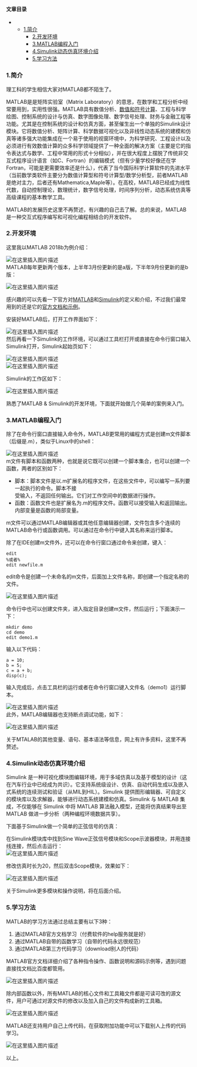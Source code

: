 








#### 文章目录


* + [1.简介](#1_1)
	+ [2.开发环境](#2_7)
	+ [3.MATLAB编程入门](#3MATLAB_31)
	+ [4.Simulink动态仿真环境介绍](#4Simulink_77)
	+ [5.学习方法](#5_90)




### 1.简介


理工科的学生相信大家对MATLAB都不陌生了。


MATLAB是是矩阵实验室（Matrix Laboratory）的意思，在数学和工程分析中经常要用到，实用性很强。MATLAB具有数值分析、[数值和符号计算](https://blog.csdn.net/Dust_Evc/article/details/109005459)、工程与科学绘图、控制系统的设计与仿真、数字图像处理、数字信号处理、财务与金融工程等功能。尤其是在控制系统的设计和仿真方面，甚至催生出一个单独的Simulink设计模块。它将数值分析、矩阵计算、科学数据可视化以及非线性动态系统的建模和仿真等诸多强大功能集成在一个易于使用的视窗环境中，为科学研究、工程设计以及必须进行有效数值计算的众多科学领域提供了一种全面的解决方案（主要是它的指令表达式与数学、工程中常用的形式十分相似），并在很大程度上摆脱了传统非交互式程序设计语言（如C、Fortran）的编辑模式（但有少量学校好像还在学Fortran，可能是更需要效率还是什么），代表了当今国际科学计算软件的先进水平（当前数学类软件主要分为数值计算型和符号计算型/数学分析型，前者MATLAB是绝对主力，后者还有Mathematica,Maple等）。在高校，MATLAB已经成为线性代数，自动控制理论，数理统计，数字信号处理，时间序列分析，动态系统仿真等高级课程的基本教学工具。


MATLAB的发展历史这里不再赘述，有兴趣的自己去了解。总的来说，MATLAB是一种交互式程序编写和可视化编程相结合的开发软件。


### 2.开发环境


这里我以MATLAB 2018b为例介绍：


![在这里插入图片描述](https://img-blog.csdnimg.cn/66527106328344efba4e74e0d631f5b1.png)  
 MATLAB每年更新两个版本，上半年3月份更新的是a版，下半年9月份更新的是b版：


![在这里插入图片描述](https://img-blog.csdnimg.cn/ad59a00f84ed406abf529acfd5ac8c53.png)


感兴趣的可以先看一下官方对[MATLAB](https://ww2.mathworks.cn/products/matlab.html)和[Simulink](https://ww2.mathworks.cn/products/simulink.html)的定义和介绍，不过我们最常用到的还是它的[官方文档和示例](https://ww2.mathworks.cn/help/?s_tid=hp_ff_l_doc)。


安装好MATLAB后，打开工作界面如下：


![在这里插入图片描述](https://img-blog.csdnimg.cn/2dfa61bedec744c2afeeea796be56988.png)  
 然后再看一下Simulink的工作环境，可以通过工具栏打开或直接在命令行窗口输入Simulink打开，Simulink起始页如下：


![在这里插入图片描述](https://img-blog.csdnimg.cn/b21d1e8f40e844fb8401d255b1b750dc.png)  
 ![在这里插入图片描述](https://img-blog.csdnimg.cn/e9fd96f1db22403ba56a8ad74f950c8a.png)


Simulink的工作区如下：


![在这里插入图片描述](https://img-blog.csdnimg.cn/d01e74e18503448c824be6fa90620cb4.png)


熟悉了MATLAB & Simulink的开发环境，下面就开始做几个简单的案例来入门。


### 3.MATLAB编程入门


除了在命令行窗口直接输入命令外，MATLAB更常用的编程方式是创建m文件脚本（后缀是.m），类似于Linux中的shell：


![在这里插入图片描述](https://img-blog.csdnimg.cn/f3341ce3a39a415388384e24006ab82d.png)  
 m文件有脚本和函数两种，也就是说它既可以创建一个脚本集合，也可以创建一个函数，两者的区别如下：


* 脚本：脚本文件是以.m扩展名的程序文件，在这些文件中，可以编写一系列要一起执行的命令。脚本不接  
 受输入，不返回任何输出。它们对工作空间中的数据进行操作。
* 函数：函数文件也是扩展名为.m的程序文件。函数可以接受输入和返回输出。内部变量是函数的局部变量。


m文件可以通过MATLAB编辑器或其他任意编辑器创建，文件包含多个连续的MATLAB命令行或函数调用。可以通过在命令行中键入其名称来运行脚本。


除了在IDE创建m文件外，还可以在命令行窗口通过命令来创建，键入：



```
edit
%或者%
edit newfile.m

```

edit命令是创建一个未命名的m文件，后面加上文件名称，即创建一个指定名称的文件。


![在这里插入图片描述](https://img-blog.csdnimg.cn/07cd208402024fa085cc9011e396f8c9.png)


命令行中也可以创建文件夹，进入指定目录创建m文件，然后运行；下面演示一下：



```
mkdir demo
cd demo
edit demo1.m

```

输入以下代码：



```
a = 10;
b = 5;
c = a + b;
disp(c);

```

输入完成后，点击工具栏的运行或者在命令行窗口键入文件名（demo1）运行脚本。


![在这里插入图片描述](https://img-blog.csdnimg.cn/ccb69a7348274a24a532071f5f7420a0.png)  
 此外，MATLAB编辑器也支持断点调试功能，如下：


![在这里插入图片描述](https://img-blog.csdnimg.cn/a6276ba694354482a12f041a8cfb4d14.png)


关于MTALAB的其他变量、语句、基本语法等信息，网上有许多资料，这里不再赘述。


### 4.Simulink动态仿真环境介绍


Simulink 是一种可视化模块图编辑环境，用于多域仿真以及基于模型的设计（这在汽车行业中已经成为共识）。它支持系统级设计、仿真、自动代码生成以及嵌入式系统的连续测试和验证（从MIL到HIL）。Simulink 提供图形编辑器、可自定义的模块库以及求解器，能够进行动态系统建模和仿真。Simulink 与 MATLAB 集成，不仅能够在 Simulink 中将 MATLAB 算法融入模型，还能将仿真结果导出至 MATLAB 做进一步分析（两种编程环境数据共享）。


下面基于Simulink做一个简单的正弦信号的仿真：


在Simulink模块库中找到Sine Wave正弦信号模块和Scope示波器模块，并用连接线连接，然后点击运行：  
 ![在这里插入图片描述](https://img-blog.csdnimg.cn/ed54d6ac9c77423480807afa8af5bd26.png)


修改仿真时长为20，然后双击Scope模块，效果如下：


![在这里插入图片描述](https://img-blog.csdnimg.cn/e0b0ba9ec9b64aba951352632fe7bf41.png)


关于Simulink更多模块和操作说明，将在后面介绍。


### 5.学习方法


MATLAB的学习方法通过总结主要有以下3种：


1. 通过MATLAB官方文档学习（付费软件的help服务就是好）
2. 通过MATLAB自带的函数学习（自带的代码永远很规范）
3. 通过MATLAB第三方代码学习（download别人的代码）


MATLAB官方文档详细介绍了各种指令操作、函数说明和源码示例等，遇到问题直接找文档比百度都管用。


![在这里插入图片描述](https://img-blog.csdnimg.cn/50a7f320857c4d85b7ec04b97b075007.png)


除内部函数以外，所有MATLAB的核心文件和工具箱文件都是可读可改的源文件，用户可通过对源文件的修改以及加入自己的文件构成新的工具箱。


![在这里插入图片描述](https://img-blog.csdnimg.cn/ad3fcfd8b812459092e1ce34b7c9dedf.png)


MATLAB还支持用户自己上传代码，在获取附加功能中可以下载别人上传的代码学习。


![在这里插入图片描述](https://img-blog.csdnimg.cn/da9fa1765bbe46f5a0384b474f315c26.png)


以上。





